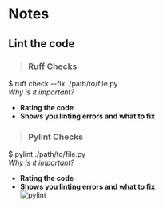 # Notes

## Lint the code

> ### Ruff Checks

$ ruff check --fix ./path/to/file.py  
_Why is it important?_

* **Rating the code**
* **Shows you linting errors and what to fix**  

> ### Pylint Checks

$ pylint ./path/to/file.py  
_Why is it important?_

* **Rating the code**  
* **Shows you linting errors and what to fix**  
![pylint](./image/ppylint.PNG)
